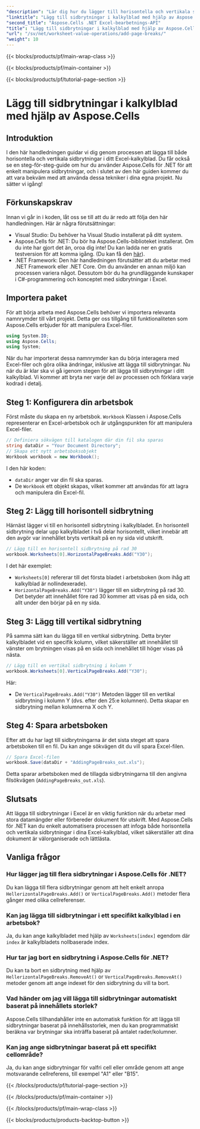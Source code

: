 ```yaml
---
"description": "Lär dig hur du lägger till horisontella och vertikala sidbrytningar i Excel med Aspose.Cells för .NET med den här steg-för-steg-guiden. Gör dina Excel-filer utskriftsvänliga."
"linktitle": "Lägg till sidbrytningar i kalkylblad med hjälp av Aspose.Cells"
"second_title": "Aspose.Cells .NET Excel-bearbetnings-API"
"title": "Lägg till sidbrytningar i kalkylblad med hjälp av Aspose.Cells"
"url": "/sv/net/worksheet-value-operations/add-page-breaks/"
"weight": 10
---
```


{{< blocks/products/pf/main-wrap-class >}}

{{< blocks/products/pf/main-container >}}

{{< blocks/products/pf/tutorial-page-section >}}

# Lägg till sidbrytningar i kalkylblad med hjälp av Aspose.Cells

## Introduktion
I den här handledningen guidar vi dig genom processen att lägga till både horisontella och vertikala sidbrytningar i ditt Excel-kalkylblad. Du får också se en steg-för-steg-guide om hur du använder Aspose.Cells för .NET för att enkelt manipulera sidbrytningar, och i slutet av den här guiden kommer du att vara bekväm med att använda dessa tekniker i dina egna projekt. Nu sätter vi igång!
## Förkunskapskrav
Innan vi går in i koden, låt oss se till att du är redo att följa den här handledningen. Här är några förutsättningar:
- Visual Studio: Du behöver ha Visual Studio installerat på ditt system.
- Aspose.Cells för .NET: Du bör ha Aspose.Cells-biblioteket installerat. Om du inte har gjort det än, oroa dig inte! Du kan ladda ner en gratis testversion för att komma igång. (Du kan få den [här](https://releases.aspose.com/cells/net/)).
- .NET Framework: Den här handledningen förutsätter att du arbetar med .NET Framework eller .NET Core. Om du använder en annan miljö kan processen variera något.
Dessutom bör du ha grundläggande kunskaper i C#-programmering och konceptet med sidbrytningar i Excel.
## Importera paket
För att börja arbeta med Aspose.Cells behöver vi importera relevanta namnrymder till vårt projekt. Detta ger oss tillgång till funktionaliteten som Aspose.Cells erbjuder för att manipulera Excel-filer.
```csharp
using System.IO;
using Aspose.Cells;
using System;
```
När du har importerat dessa namnrymder kan du börja interagera med Excel-filer och göra olika ändringar, inklusive att lägga till sidbrytningar.
Nu när du är klar ska vi gå igenom stegen för att lägga till sidbrytningar i ditt kalkylblad. Vi kommer att bryta ner varje del av processen och förklara varje kodrad i detalj.
## Steg 1: Konfigurera din arbetsbok
Först måste du skapa en ny arbetsbok. `Workbook` Klassen i Aspose.Cells representerar en Excel-arbetsbok och är utgångspunkten för att manipulera Excel-filer.
```csharp
// Definiera sökvägen till katalogen där din fil ska sparas
string dataDir = "Your Document Directory";
// Skapa ett nytt arbetsboksobjekt
Workbook workbook = new Workbook();
```
I den här koden:
- `dataDir` anger var din fil ska sparas.
- De `Workbook` ett objekt skapas, vilket kommer att användas för att lagra och manipulera din Excel-fil.
## Steg 2: Lägg till horisontell sidbrytning
Härnäst lägger vi till en horisontell sidbrytning i kalkylbladet. En horisontell sidbrytning delar upp kalkylbladet i två delar horisontellt, vilket innebär att den avgör var innehållet bryts vertikalt på en ny sida vid utskrift.
```csharp
// Lägg till en horisontell sidbrytning på rad 30
workbook.Worksheets[0].HorizontalPageBreaks.Add("Y30");
```
I det här exemplet:
- `Worksheets[0]` refererar till det första bladet i arbetsboken (kom ihåg att kalkylblad är nollindexerade).
- `HorizontalPageBreaks.Add("Y30")` lägger till en sidbrytning på rad 30. Det betyder att innehållet före rad 30 kommer att visas på en sida, och allt under den börjar på en ny sida.
## Steg 3: Lägg till vertikal sidbrytning
På samma sätt kan du lägga till en vertikal sidbrytning. Detta bryter kalkylbladet vid en specifik kolumn, vilket säkerställer att innehållet till vänster om brytningen visas på en sida och innehållet till höger visas på nästa.
```csharp
// Lägg till en vertikal sidbrytning i kolumn Y
workbook.Worksheets[0].VerticalPageBreaks.Add("Y30");
```
Här:
- De `VerticalPageBreaks.Add("Y30")` Metoden lägger till en vertikal sidbrytning i kolumn Y (dvs. efter den 25:e kolumnen). Detta skapar en sidbrytning mellan kolumnerna X och Y.
## Steg 4: Spara arbetsboken
Efter att du har lagt till sidbrytningarna är det sista steget att spara arbetsboken till en fil. Du kan ange sökvägen dit du vill spara Excel-filen.
```csharp
// Spara Excel-filen
workbook.Save(dataDir + "AddingPageBreaks_out.xls");
```
Detta sparar arbetsboken med de tillagda sidbrytningarna till den angivna filsökvägen (`AddingPageBreaks_out.xls`).
## Slutsats
Att lägga till sidbrytningar i Excel är en viktig funktion när du arbetar med stora datamängder eller förbereder dokument för utskrift. Med Aspose.Cells för .NET kan du enkelt automatisera processen att infoga både horisontella och vertikala sidbrytningar i dina Excel-kalkylblad, vilket säkerställer att dina dokument är välorganiserade och lättlästa.
## Vanliga frågor
### Hur lägger jag till flera sidbrytningar i Aspose.Cells för .NET?
Du kan lägga till flera sidbrytningar genom att helt enkelt anropa `HellerizontalPageBreaks.Add()` or `VerticalPageBreaks.Add()` metoder flera gånger med olika cellreferenser.
### Kan jag lägga till sidbrytningar i ett specifikt kalkylblad i en arbetsbok?
Ja, du kan ange kalkylbladet med hjälp av `Worksheets[index]` egendom där `index` är kalkylbladets nollbaserade index.
### Hur tar jag bort en sidbrytning i Aspose.Cells för .NET?
Du kan ta bort en sidbrytning med hjälp av `HellerizontalPageBreaks.RemoveAt()` or `VerticalPageBreaks.RemoveAt()` metoder genom att ange indexet för den sidbrytning du vill ta bort.
### Vad händer om jag vill lägga till sidbrytningar automatiskt baserat på innehållets storlek?
Aspose.Cells tillhandahåller inte en automatisk funktion för att lägga till sidbrytningar baserat på innehållsstorlek, men du kan programmatiskt beräkna var brytningar ska inträffa baserat på antalet rader/kolumner.
### Kan jag ange sidbrytningar baserat på ett specifikt cellområde?
Ja, du kan ange sidbrytningar för valfri cell eller område genom att ange motsvarande cellreferens, till exempel "A1" eller "B15".


{{< /blocks/products/pf/tutorial-page-section >}}

{{< /blocks/products/pf/main-container >}}

{{< /blocks/products/pf/main-wrap-class >}}

{{< blocks/products/products-backtop-button >}}
